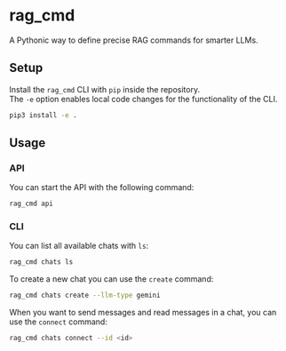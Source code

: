 # rag_cmd
A Pythonic way to define precise RAG commands for smarter LLMs.

## Setup
Install the `rag_cmd` CLI with `pip` inside the repository.\
The `-e` option enables local code changes for the functionality of the CLI.
```bash
pip3 install -e .
```

## Usage
### API
You can start the API with the following command:
```bash
rag_cmd api
```

### CLI
You can list all available chats with `ls`:
```bash
rag_cmd chats ls
```

To create a new chat you can use the `create` command:
```bash
rag_cmd chats create --llm-type gemini
```

When you want to send messages and read messages in a chat, you can use the `connect` command:
```bash
rag_cmd chats connect --id <id>
```
